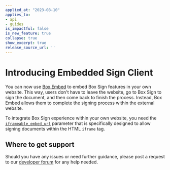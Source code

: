 ```yaml
---
applied_at: "2023-08-10"
applies_to: 
- api
- guides
is_impactful: false
is_new_feature: true
collapse: true
show_excerpt: true
release_source_url: ''
---
```


# Introducing Embedded Sign Client

You can now use [Box Embed][1] to embed Box Sign
features in your own website. This way, users
don't have to leave the website, go to Box Sign
to sign the document, and then come back to finish
the process. Instead, Box Embed allows them
to complete the signing process
within the external website.

To integrate Box Sign experience within your
own website, you need the [`iframeable_embed_url`][2]
parameter that is specifically designed to allow
signing documents within the HTML `iframe` tag.


<!-- more -->

## Where to get support

Should you have any issues or need further guidance, please post a request to our [developer forum][3] for any help needed.


[1]: g://box-sign/create-sign-request#embedded-sign-client
[2]: r://sign-request#param-signers-iframeable_embed_url
[3]: https://forum.box.com/